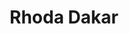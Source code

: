 ---
title: "Rhoda Dakar"
summary: "Rhoda Dakar is a British singer and musician, best known as the lead singer of The Bodysnatchers, who were signed to the 2 Tone record label. She also worked with The Specials/Special AKA, and also other 2-Tone artists."
slug: "rhoda-dakar"
image: "rhoda-dakar.jpg"
apple_music_artist_url: "https://music.apple.com/gb/artist/rhoda-dakar/31868785"
wikipedia_url: "https://en.wikipedia.org/wiki/Rhoda_Dakar"
---